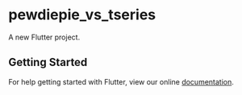 # pewdiepie_vs_tseries

A new Flutter project.

## Getting Started

For help getting started with Flutter, view our online
[documentation](https://flutter.io/).
